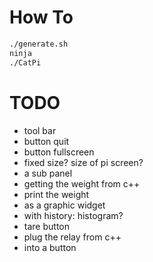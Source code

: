 # How To
```bash
./generate.sh
ninja
./CatPi
```

# TODO
- tool bar
- button quit
- button fullscreen
- fixed size? size of pi screen?
- a sub panel
- getting the weight from c++
- print the weight
- as a graphic widget
- with history: histogram?
- tare button
- plug the relay from c++
- into a button
